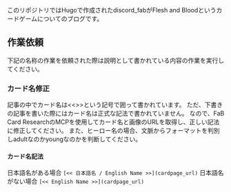 このリポジトリではHugoで作成されたdiscord_fabがFlesh and Bloodというカードゲームについてのブログです。

## 作業依頼
下記の名称の作業を依頼された際は説明として書かれている内容の作業を実行してください。

### カード名修正
記事の中でカード名は<<>>という記号で囲って書かれています。
ただ、下書きの記事を書いた際にはカード名は正式な記法で書かれていません。
なので、FaB Card ResearchのMCPを使用してカード名と画像のURLを取得し、正しい記法に修正してください。
また、ヒーロー名の場合、文脈からフォーマットを判別しadultなのかyoungなのかを判断してください。

#### カード名記法
日本語名がある場合
`[<< 日本語名 / English Name >>](cardpage_url)`
日本語名がない場合
`[<< English Name >>](cardpage_url)`
